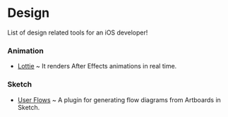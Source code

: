 # Design
List of design related tools for an iOS developer!

### Animation
- [Lottie](http://airbnb.design/lottie/) ~ It renders After Effects animations in real time.

### Sketch
- [User Flows](https://abynim.github.io/UserFlows/) ~ A plugin for generating flow diagrams from Artboards in Sketch.
